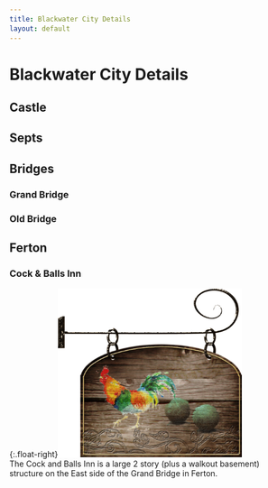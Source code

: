 ```yaml
---
title: Blackwater City Details
layout: default
---
```



# Blackwater City Details

## Castle

## Septs

## Bridges

### Grand Bridge  

### Old Bridge  

## Ferton  

### Cock & Balls Inn  
{:.float-right}<img src="../images/Cock and Balls Sign.png" height="300">    
The Cock and Balls Inn is a large 2 story (plus a walkout basement) structure on the East side of the Grand Bridge in Ferton.
